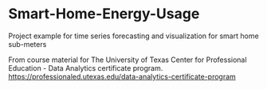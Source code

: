 # Smart-Home-Energy-Usage
Project example for time series forecasting and visualization for smart home sub-meters

From course material for The University of Texas Center for Professional Education - Data Analytics certificate program.
https://professionaled.utexas.edu/data-analytics-certificate-program
